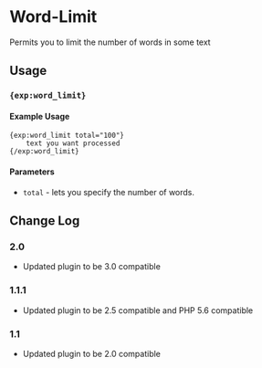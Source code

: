 # Word-Limit

Permits you to limit the number of words in some text

## Usage

### `{exp:word_limit}`

#### Example Usage

```
{exp:word_limit total="100"}
	text you want processed
{/exp:word_limit}
```

#### Parameters

- `total` - lets you specify the number of words.

## Change Log

### 2.0

- Updated plugin to be 3.0 compatible

### 1.1.1

- Updated plugin to be 2.5 compatible and PHP 5.6 compatible

### 1.1

- Updated plugin to be 2.0 compatible
